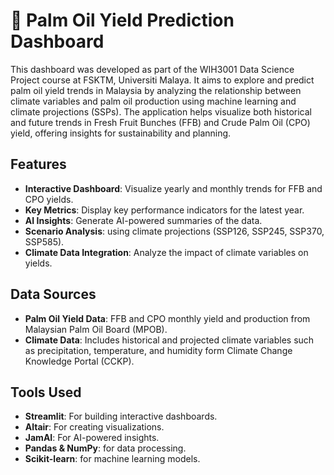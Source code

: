 # 🌴 Palm Oil Yield Prediction Dashboard

This dashboard was developed as part of the WIH3001 Data Science Project course at FSKTM, Universiti Malaya.
It aims to explore and predict palm oil yield trends in Malaysia by analyzing the relationship between climate variables and palm oil production using machine learning and climate projections (SSPs).
The application helps visualize both historical and future trends in Fresh Fruit Bunches (FFB) and Crude Palm Oil (CPO) yield, offering insights for sustainability and planning.

## Features
- **Interactive Dashboard**: Visualize yearly and monthly trends for FFB and CPO yields.
- **Key Metrics**: Display key performance indicators for the latest year.
- **AI Insights**: Generate AI-powered summaries of the data.
- **Scenario Analysis**: using climate projections (SSP126, SSP245, SSP370, SSP585).
- **Climate Data Integration**: Analyze the impact of climate variables on yields.

## Data Sources
- **Palm Oil Yield Data**: FFB and CPO monthly yield and production from Malaysian Palm Oil Board (MPOB).
- **Climate Data**: Includes historical and projected climate variables such as precipitation, temperature, and humidity form Climate Change Knowledge Portal (CCKP).

## Tools Used
- **Streamlit**: For building interactive dashboards.
- **Altair**: For creating visualizations.
- **JamAI**: For AI-powered insights.
- **Pandas & NumPy**: for data processing.
- **Scikit-learn**: for machine learning models.
